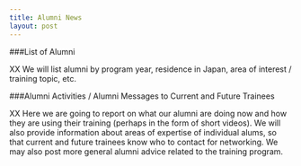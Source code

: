 ```yaml
---
title: Alumni News
layout: post
---
```

###List of Alumni

XX We will list alumni by program year, residence in Japan, area of interest / training topic, etc.

###Alumni Activities / Alumni Messages to Current and Future Trainees

XX Here we are going to report on what our alumni are doing now and how they are using their training (perhaps in the form of short videos). We will also provide information about areas of expertise of individual alums, so that current and future trainees know who to contact for networking. We may also post more general alumni advice related to the training program.
